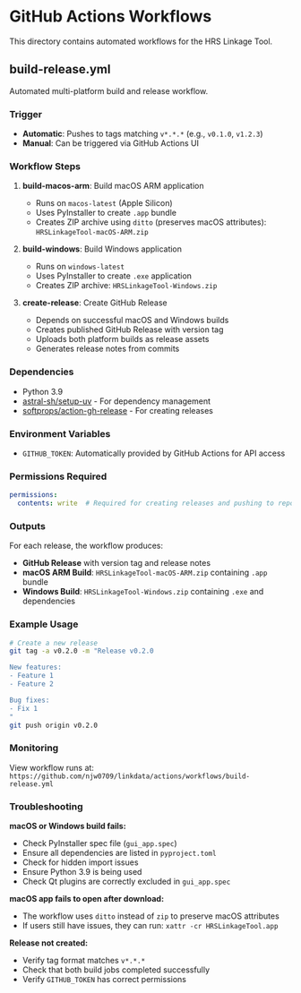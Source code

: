 # GitHub Actions Workflows

This directory contains automated workflows for the HRS Linkage Tool.

## build-release.yml

Automated multi-platform build and release workflow.

### Trigger

- **Automatic**: Pushes to tags matching `v*.*.*` (e.g., `v0.1.0`, `v1.2.3`)
- **Manual**: Can be triggered via GitHub Actions UI

### Workflow Steps

1. **build-macos-arm**: Build macOS ARM application
   - Runs on `macos-latest` (Apple Silicon)
   - Uses PyInstaller to create `.app` bundle
   - Creates ZIP archive using `ditto` (preserves macOS attributes): `HRSLinkageTool-macOS-ARM.zip`

2. **build-windows**: Build Windows application
   - Runs on `windows-latest`
   - Uses PyInstaller to create `.exe` application
   - Creates ZIP archive: `HRSLinkageTool-Windows.zip`

3. **create-release**: Create GitHub Release
   - Depends on successful macOS and Windows builds
   - Creates published GitHub Release with version tag
   - Uploads both platform builds as release assets
   - Generates release notes from commits

### Dependencies

- Python 3.9
- [astral-sh/setup-uv](https://github.com/astral-sh/setup-uv) - For dependency management
- [softprops/action-gh-release](https://github.com/softprops/action-gh-release) - For creating releases

### Environment Variables

- `GITHUB_TOKEN`: Automatically provided by GitHub Actions for API access

### Permissions Required

```yaml
permissions:
  contents: write  # Required for creating releases and pushing to repository
```

### Outputs

For each release, the workflow produces:
- **GitHub Release** with version tag and release notes
- **macOS ARM Build**: `HRSLinkageTool-macOS-ARM.zip` containing `.app` bundle
- **Windows Build**: `HRSLinkageTool-Windows.zip` containing `.exe` and dependencies

### Example Usage

```bash
# Create a new release
git tag -a v0.2.0 -m "Release v0.2.0

New features:
- Feature 1
- Feature 2

Bug fixes:
- Fix 1
"
git push origin v0.2.0
```

### Monitoring

View workflow runs at:
`https://github.com/njw0709/linkdata/actions/workflows/build-release.yml`

### Troubleshooting

**macOS or Windows build fails:**
- Check PyInstaller spec file (`gui_app.spec`)
- Ensure all dependencies are listed in `pyproject.toml`
- Check for hidden import issues
- Ensure Python 3.9 is being used
- Check Qt plugins are correctly excluded in `gui_app.spec`

**macOS app fails to open after download:**
- The workflow uses `ditto` instead of `zip` to preserve macOS attributes
- If users still have issues, they can run: `xattr -cr HRSLinkageTool.app`

**Release not created:**
- Verify tag format matches `v*.*.*`
- Check that both build jobs completed successfully
- Verify `GITHUB_TOKEN` has correct permissions

